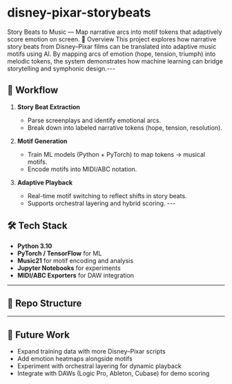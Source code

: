 # disney-pixar-storybeats
Story Beats to Music — Map narrative arcs into motif tokens that adaptively score emotion on screen.
📖 Overview
This project explores how narrative story beats from Disney–Pixar films can be translated into adaptive music motifs using AI.
By mapping arcs of emotion (hope, tension, triumph) into melodic tokens, the system demonstrates how machine learning can bridge storytelling and symphonic design.---

## 🚀 Workflow
1. **Story Beat Extraction**  
   - Parse screenplays and identify emotional arcs.  
   - Break down into labeled narrative tokens (hope, tension, resolution).  

2. **Motif Generation**  
   - Train ML models (Python + PyTorch) to map tokens → musical motifs.  
   - Encode motifs into MIDI/ABC notation.  

3. **Adaptive Playback**  
   - Real-time motif switching to reflect shifts in story beats.  
   - Supports orchestral layering and hybrid scoring.  ---

## 🛠 Tech Stack
- **Python 3.10**  
- **PyTorch / TensorFlow** for ML  
- **Music21** for motif encoding and analysis  
- **Jupyter Notebooks** for experiments  
- **MIDI/ABC Exporters** for DAW integration  
---

## 📂 Repo Structure

---

## 🔮 Future Work
- Expand training data with more Disney–Pixar scripts  
- Add emotion heatmaps alongside motifs  
- Experiment with orchestral layering for dynamic playback  
- Integrate with DAWs (Logic Pro, Ableton, Cubase) for demo scoring  

